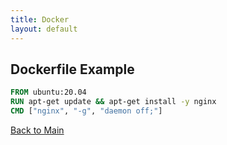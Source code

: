 ```yaml
---
title: Docker
layout: default
---
```


## Dockerfile Example

```dockerfile
FROM ubuntu:20.04
RUN apt-get update && apt-get install -y nginx
CMD ["nginx", "-g", "daemon off;"]
```

<div class="button-container">
    <a href="/" class="button">Back to Main</a>
</div>

